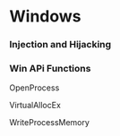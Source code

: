# Windows 
### Injection and Hijacking

### Win APi Functions

OpenProcess 

VirtualAllocEx 

WriteProcessMemory

